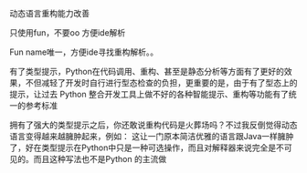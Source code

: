 动态语言重构能力改善

只使用fun，不要oo 方便ide解析

Fun name唯一，方便ide寻找重构解析。。


有了类型提示，Python在代码调用、重构、甚至是静态分析等方面有了更好的效果，不但减轻了开发时自行进行型态检查的负担，更重要的是，由于有了型态上的提示，让过去 Python 整合开发工具上做不好的各种智能提示、重构等功能有了统一的参考标准

拥有了强大的类型提示之后，你还敢说重构代码是火葬场吗？不过我反倒觉得动态语言变得越来越臃肿起来，例如：
这让一门原本简洁优雅的语言跟Java一样臃肿了，好在类型提示在Python中只是一种可选操作，而且对解释器来说完全是不可见的。而且这种写法也不是Python 的主流做

